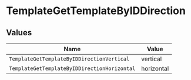 # TemplateGetTemplateByIDDirection


## Values

| Name                                         | Value                                        |
| -------------------------------------------- | -------------------------------------------- |
| `TemplateGetTemplateByIDDirectionVertical`   | vertical                                     |
| `TemplateGetTemplateByIDDirectionHorizontal` | horizontal                                   |